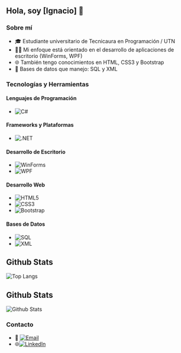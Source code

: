 ## Hola, soy [Ignacio] 👋

### Sobre mí
- 🎓 Estudiante universitario de Tecnicaura en Programación / UTN
- 👨‍💻 Mi enfoque está orientado en el desarrollo de aplicaciones de escritorio (WinForms, WPF)
- 🌐 También tengo conocimientos en HTML, CSS3 y Bootstrap
- 💾 Bases de datos que manejo: SQL y XML

### Tecnologías y Herramientas

#### Lenguajes de Programación
- ![C#](https://img.shields.io/badge/C%23-239120?style=for-the-badge&logo=csharp&logoColor=white)

#### Frameworks y Plataformas
- ![.NET](https://img.shields.io/badge/.NET-512BD4?style=for-the-badge&logo=dotnet&logoColor=white)

#### Desarrollo de Escritorio
- ![WinForms](https://img.shields.io/badge/WinForms-0078D6?style=for-the-badge&logo=windows&logoColor=white)
- ![WPF](https://img.shields.io/badge/WPF-5C2D91?style=for-the-badge&logo=.net&logoColor=white)

#### Desarrollo Web
- ![HTML5](https://img.shields.io/badge/HTML5-E34F26?style=for-the-badge&logo=html5&logoColor=white)
- ![CSS3](https://img.shields.io/badge/CSS3-1572B6?style=for-the-badge&logo=css3&logoColor=white)
- ![Bootstrap](https://img.shields.io/badge/Bootstrap-563D7C?style=for-the-badge&logo=bootstrap&logoColor=white)

#### Bases de Datos
- ![SQL](https://img.shields.io/badge/SQL-4479A1?style=for-the-badge&logo=postgresql&logoColor=white)
- ![XML](https://img.shields.io/badge/XML-FF6600?style=for-the-badge&logo=xml&logoColor=white)

## Github Stats

![Top Langs](https://github-readme-stats.vercel.app/api/top-langs/?username=ignacio-ferrerGITHUB&layout=compact)

## Github Stats

![Github Stats](https://github-readme-stats.vercel.app/api?username=ignacio-ferrerGITHUB&show_icons=true)

### Contacto
- 📧 <a href="mailto:ferrerignacio@outlook.com"><img src="https://img.shields.io/badge/Email-D14836?style=for-the-badge&logo=gmail&logoColor=white" alt="Email"></a>
- 🌐<a href="https://www.linkedin.com/in/ferrerignacio/" target="_blank"><img src="https://img.shields.io/badge/LinkedIn-0077B5?style=for-the-badge&logo=linkedin&logoColor=white" alt="LinkedIn"></a>
